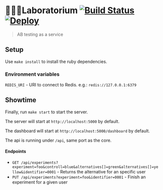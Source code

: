 # 👩🏻‍🔬Laboratorium [![Build Status](https://travis-ci.org/marceloboeira/laboratorium.svg?branch=master)](https://travis-ci.org/marceloboeira/laboratorium) [![Deploy](https://www.herokucdn.com/deploy/button.svg)](https://heroku.com/deploy)
> AB testing as a service

## Setup

Use `make install` to install the ruby dependencies.

### Environment variables

`REDIS_URI` - URI to connect to Redis. e.g.: `redis://127.0.0.1:6379`

## Showtime

Finally, run `make start` to start the server.

The server will start at `http://localhost:5000` by default.

The dashboard will start at `http://localhost:5000/dashboard` by default.

The api is running under `/api`, same port as the core.

#### Endpoints

* `GET /api/experiments?experiment=foo&controll=blue&alternatives[]=green&alternatives[]=yellow&identifier=0001` - Returns the alternative for an specific user
* `PUT /api/experiments?experiment=foo&identifier=0001` - Finish an experiment for a given user
